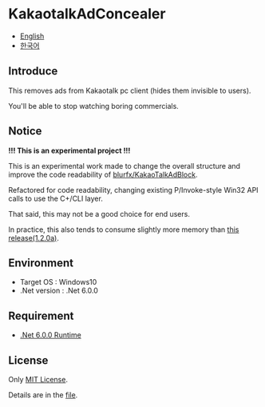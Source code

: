# KakaotalkAdConcealer

- [English](./README.md)
- [한국어](./README.kr.md)

## Introduce

This removes ads from Kakaotalk pc client (hides them invisible to users).

You'll be able to stop watching boring commercials.

## Notice

**!!! This is an experimental project !!!**

This is an experimental work made to change the overall structure and improve the code readability of [blurfx/KakaoTalkAdBlock](https://github.com/blurfx/KakaoTalkAdBlock).

Refactored for code readability, changing existing P/Invoke-style Win32 API calls to use the C+/CLI layer.

That said, this may not be a good choice for end users.

In practice, this also tends to consume slightly more memory than [this release(1.2.0a)](https://github.com/blurfx/KakaoTalkAdBlock/releases/tag/1.2.0-alpha).

## Environment

- Target OS  :  Windows10
- .Net version  :  .Net 6.0.0

## Requirement

- [.Net 6.0.0 Runtime](https://dotnet.microsoft.com/download/dotnet/6.0)

## License

Only [MIT License](./LICENSE).

Details are in the [file](./LICENSE).